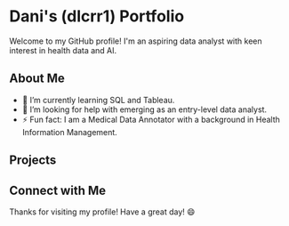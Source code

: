 # Dani's (dlcrr1) Portfolio

Welcome to my GitHub profile! I'm an aspiring data analyst with keen interest in health data and AI.  

## About Me

- 🌱 I’m currently learning SQL and Tableau.
- 🤔 I’m looking for help with emerging as an entry-level data analyst.
- ⚡ Fun fact: I am a Medical Data Annotator with a background in Health Information Management.

## Projects

## Connect with Me

Thanks for visiting my profile! Have a great day! 😄
